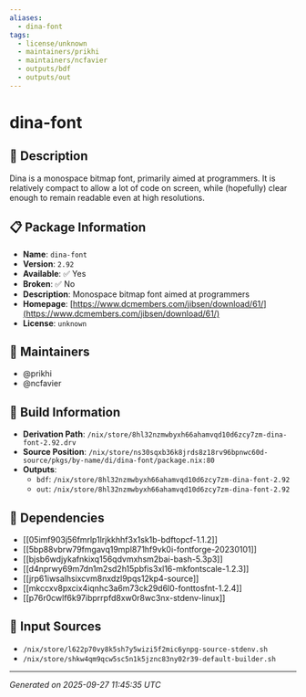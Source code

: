 ```yaml
---
aliases:
  - dina-font
tags:
  - license/unknown
  - maintainers/prikhi
  - maintainers/ncfavier
  - outputs/bdf
  - outputs/out
---
```


# dina-font

## 📝 Description

Dina is a monospace bitmap font, primarily aimed at programmers. It is
relatively compact to allow a lot of code on screen, while (hopefully)
clear enough to remain readable even at high resolutions.


## 📋 Package Information

- **Name**: `dina-font`
- **Version**: `2.92`
- **Available**: ✅ Yes
- **Broken**: ✅ No
- **Description**: Monospace bitmap font aimed at programmers
- **Homepage**: [https://www.dcmembers.com/jibsen/download/61/](https://www.dcmembers.com/jibsen/download/61/)
- **License**: `unknown`
## 👥 Maintainers

- @prikhi
- @ncfavier


## 🔧 Build Information

- **Derivation Path**: `/nix/store/8hl32nzmwbyxh66ahamvqd10d6zcy7zm-dina-font-2.92.drv`
- **Source Position**: `/nix/store/ns30sqxb36k8jrds8z18rv96bpnwc60d-source/pkgs/by-name/di/dina-font/package.nix:80`
- **Outputs**:
  - `bdf`:  `/nix/store/8hl32nzmwbyxh66ahamvqd10d6zcy7zm-dina-font-2.92`
  - `out`:  `/nix/store/8hl32nzmwbyxh66ahamvqd10d6zcy7zm-dina-font-2.92`

## 🔗 Dependencies

- [[05imf903j56fmrlp1lrjkkhhf3x1sk1b-bdftopcf-1.1.2]]
- [[5bp88vbrw79fmgavq19mpl871hf9vk0i-fontforge-20230101]]
- [[bjsb6wdjykafnkixq156qdvmxhsm2bai-bash-5.3p3]]
- [[d4nprwy69m7dn1m2sd2h15pbfis3xl16-mkfontscale-1.2.3]]
- [[jrp61iwsalhsixcvm8nxdzl9pqs12kp4-source]]
- [[mkccxv8pxcix4iqnhc3a6m73ck29d6l0-fonttosfnt-1.2.4]]
- [[p76r0cwlf6k97ibprrpfd8xw0r8wc3nx-stdenv-linux]]

## 📁 Input Sources

- `/nix/store/l622p70vy8k5sh7y5wizi5f2mic6ynpg-source-stdenv.sh`
- `/nix/store/shkw4qm9qcw5sc5n1k5jznc83ny02r39-default-builder.sh`

---
*Generated on 2025-09-27 11:45:35 UTC*
